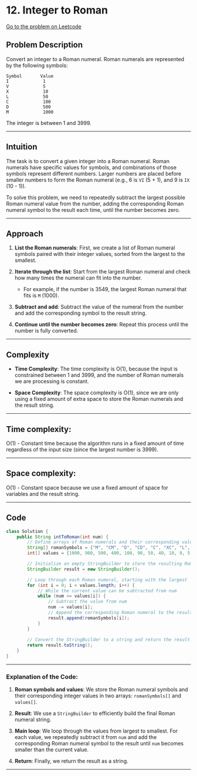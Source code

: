 # 12. **Integer to Roman**

[Go to the problem on Leetcode](https://leetcode.com/problems/integer-to-roman/)

## Problem Description

Convert an integer to a Roman numeral. Roman numerals are represented by the following symbols:

```
Symbol       Value
I             1
V             5
X             10
L             50
C             100
D             500
M             1000
```

The integer is between 1 and 3999.

---

## **Intuition**

The task is to convert a given integer into a Roman numeral. Roman numerals have specific values for symbols, and combinations of those symbols represent different numbers. Larger numbers are placed before smaller numbers to form the Roman numeral (e.g., 6 is `VI` (5 + 1), and 9 is `IX` (10 - 1)).

To solve this problem, we need to repeatedly subtract the largest possible Roman numeral value from the number, adding the corresponding Roman numeral symbol to the result each time, until the number becomes zero.

---

## **Approach**

1. **List the Roman numerals**: First, we create a list of Roman numeral symbols paired with their integer values, sorted from the largest to the smallest.
  
2. **Iterate through the list**: Start from the largest Roman numeral and check how many times the numeral can fit into the number.
   - For example, if the number is 3549, the largest Roman numeral that fits is `M` (1000).
  
3. **Subtract and add**: Subtract the value of the numeral from the number and add the corresponding symbol to the result string.
  
4. **Continue until the number becomes zero**: Repeat this process until the number is fully converted.

---

## **Complexity**

- **Time Complexity**: The time complexity is O(1), because the input is constrained between 1 and 3999, and the number of Roman numerals we are processing is constant.
  
- **Space Complexity**: The space complexity is O(1), since we are only using a fixed amount of extra space to store the Roman numerals and the result string.

---

## **Time complexity:**
O(1) - Constant time because the algorithm runs in a fixed amount of time regardless of the input size (since the largest number is 3999).

---

## **Space complexity:**
O(1) - Constant space because we use a fixed amount of space for variables and the result string.

---

## **Code**

```java
class Solution {
    public String intToRoman(int num) {
        // Define arrays of Roman numerals and their corresponding values
        String[] romanSymbols = {"M", "CM", "D", "CD", "C", "XC", "L", "XL", "X", "IX", "V", "IV", "I"};
        int[] values = {1000, 900, 500, 400, 100, 90, 50, 40, 10, 9, 5, 4, 1};

        // Initialize an empty StringBuilder to store the resulting Roman numeral
        StringBuilder result = new StringBuilder();

        // Loop through each Roman numeral, starting with the largest
        for (int i = 0; i < values.length; i++) {
            // While the current value can be subtracted from num
            while (num >= values[i]) {
                // Subtract the value from num
                num -= values[i];
                // Append the corresponding Roman numeral to the result
                result.append(romanSymbols[i]);
            }
        }
        
        // Convert the StringBuilder to a string and return the result
        return result.toString();
    }
}
```

---

### **Explanation of the Code:**

1. **Roman symbols and values**: We store the Roman numeral symbols and their corresponding integer values in two arrays: `romanSymbols[]` and `values[]`.

2. **Result**: We use a `StringBuilder` to efficiently build the final Roman numeral string.

3. **Main loop**: We loop through the values from largest to smallest. For each value, we repeatedly subtract it from `num` and add the corresponding Roman numeral symbol to the result until `num` becomes smaller than the current value.

4. **Return**: Finally, we return the result as a string.

---
